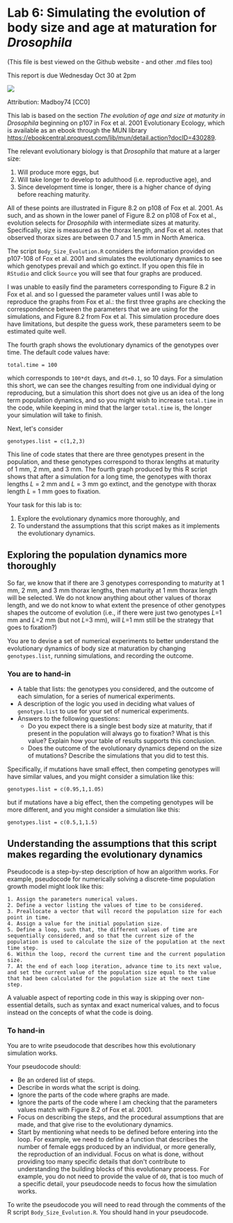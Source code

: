 # Lab 6: Simulating the evolution of body size and age at maturation for _Drosophila_
(This file is best viewed on the Github website - and other .md files too)

This report is due Wednesday Oct 30 at 2pm

<img src="https://upload.wikimedia.org/wikipedia/commons/c/cb/Biology_Illustration_Animals_Insects_Drosophila_melanogaster.svg">

Attribution: Madboy74 [CC0]

This lab is based on the section _The evolution of age and size at maturity in Drosophila_ beginning on p107 in Fox et al. 2001 Evolutionary Ecology, which is available as an ebook through the MUN library https://ebookcentral.proquest.com/lib/mun/detail.action?docID=430289.

The relevant evolutionary biology is that _Drosophila_ that mature at a larger size:
1. Will produce more eggs, but
1. Will take longer to develop to adulthood (i.e. reproductive age), and
1. Since development time is longer, there is a higher chance of dying before reaching maturity.

All of these points are illustrated in Figure 8.2 on p108 of Fox et al. 2001. As such, and as shown in the lower panel of Figure 8.2 on p108 of Fox et al., evolution selects for _Drosophila_ with intermediate sizes at maturity. Specifically, size is measured as the thorax length, and Fox et al. notes that observed thorax sizes are between 0.7 and 1.5 mm in North America.

The script `Body_Size_Evolution.R` considers the information provided on p107-108 of Fox et al. 2001 and simulates the evolutionary dynamics to see which genotypes prevail and which go extinct. If you open this file in `RStudio` and click `Source` you will see that four graphs are produced.

I was unable to easily find the parameters corresponding to Figure 8.2 in Fox et al. and so I guessed the parameter values until I was able to reproduce the graphs from Fox et al.: the first three graphs are checking the correspondence between the parameters that we are using for the simulations, and Figure 8.2 from Fox et al. This simulation procedure does have limitations, but despite the guess work, these parameters seem to be estimated quite well.

The fourth graph shows the evolutionary dynamics of the genotypes over time. The default code values have:

```
total.time = 100
```

which corresponds to `100*dt` days, and `dt=0.1`, so 10 days. For a simulation this short, we can see the changes resulting from one individual dying or reproducing, but a simulation this short does not give us an idea of the long term population dynamics, and so you might wish to increase `total.time` in the code, while keeping in mind that the larger `total.time` is, the longer your simulation will take to finish.

Next, let's consider

```
genotypes.list = c(1,2,3)
```

This line of code states that there are three genotypes present in the population, and these genotypes correspond to thorax lengths at maturity of 1 mm, 2 mm, and 3 mm. The fourth graph produced by this R script shows that after a simulation for a long time, the genotypes with thorax lengths _L_ = 2 mm and _L_ = 3 mm go extinct, and the genotype with thorax length _L_ = 1 mm goes to fixation.

Your task for this lab is to:
1. Explore the evolutionary dynamics more thoroughly, and
1. To understand the assumptions that this script makes as it implements the evolutionary dynamics.

## Exploring the population dynamics more thoroughly
So far, we know that if there are 3 genotypes corresponding to maturity at 1 mm, 2 mm, and 3 mm thorax lengths, then maturity at 1 mm thorax length will be selected. We do not know anything about other values of thorax length, and we do not know to what extent the presence of other genotypes shapes the outcome of evolution (i.e., if there were just two genotypes _L_=1 mm and _L_=2 mm (but not _L_=3 mm), will _L_=1 mm still be the strategy that goes to fixation?)

You are to devise a set of numerical experiments to better understand the evolutionary dynamics of body size at maturation by changing `genotypes.list`, running simulations, and recording the outcome.

### You are to hand-in
- A table that lists: the genotypes you considered, and the outcome of each simulation, for a series of numerical experiments.
- A description of the logic you used in deciding what values of `genotype.list` to use for your set of numerical experiments.
- Answers to the following questions:
  - Do you expect there is a single best body size at maturity, that if present in the population will always go to fixation? What is this value? Explain how your table of results supports this conclusion.
  - Does the outcome of the evolutionary dynamics depend on the size of mutations? Describe the simulations that you did to test this.
  
Specifically, if mutations have small effect, then competing genotypes will have similar values, and you might consider a simulation like this:

```
genotypes.list = c(0.95,1,1.05)
```

but if mutations have a big effect, then the competing genotypes will be more different, and you might consider a simulation like this:

```
genotypes.list = c(0.5,1,1.5)
```


## Understanding the assumptions that this script makes regarding the evolutionary dynamics

Pseudocode is a step-by-step description of how an algorithm works. For example, pseudocode for numerically solving a discrete-time population growth model might look like this:

```
1. Assign the parameters numerical values.
2. Define a vector listing the values of time to be considered.
3. Preallocate a vector that will record the population size for each point in time.
4. Assign a value for the initial population size.
5. Define a loop, such that, the different values of time are sequentially considered, and so that the current size of the population is used to calculate the size of the population at the next time step.
6. Within the loop, record the current time and the current population size.
7. At the end of each loop iteration, advance time to its next value, and set the current value of the population size equal to the value that had been calculated for the population size at the next time step.
```
A valuable aspect of reporting code in this way is skipping over non-essential details, such as syntax and exact numerical values, and to focus instead on the concepts of what the code is doing.

### To hand-in
You are to write pseudocode that describes how this evolutionary simulation works.

Your pseudocode should:
- Be an ordered list of steps.
- Describe in words what the script is doing.
- Ignore the parts of the code where graphs are made.
- Ignore the parts of the code where I am checking that the parameters values match with Figure 8.2 of Fox et al. 2001.
- Focus on describing the steps, and the procedural assumptions that are made, and that give rise to the evolutionary dynamics.
- Start by mentioning what needs to be defined before entering into the loop. For example, we need to define a function that describes the number of female eggs produced by an individual, or more generally, the reproduction of an individual. Focus on what is done, without providing too many specific details that don't contribute to understanding the building blocks of this evolutionary process. For example, you do not need to provide the value of `d0`, that is too much of a specific detail, your pseudocode needs to focus how the simulation works.

To write the pseudocode you will need to read through the comments of the R script `Body_Size_Evolution.R`. You should hand in your pseudocode.

